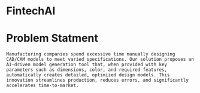 # FintechAI

# Problem Statment 
 `Manufacturing companies spend excessive time manually designing CAD/CAM models to meet varied specifications. Our solution proposes an AI-driven model generation tool that, when provided with key parameters such as dimensions, color, and required features, automatically creates detailed, optimized design models. This innovation streamlines production, reduces errors, and significantly accelerates time-to-market.`
